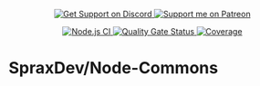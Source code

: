 <p align="center">
  <a href="https://sprax.me/discord">
    <img alt="Get Support on Discord"
         src="https://img.shields.io/discord/344982818863972352.svg?label=Get%20Support&logo=Discord&color=blue">
  </a>
  <a href="https://www.patreon.com/sprax">
    <img alt="Support me on Patreon"
         src="https://img.shields.io/badge/-Support%20me%20on%20Patreon-%23FF424D?logo=patreon&logoColor=white">
  </a>
</p>

<p align="center">
  <a href="https://github.com/SpraxDev/Node-Commons/actions/workflows/nodejs.yml">
    <img alt="Node.js CI" src="https://github.com/SpraxDev/Node-Commons/actions/workflows/nodejs.yml/badge.svg">
  </a>

  <a href="https://sonarcloud.io/summary/overall?id=SpraxDev_Node-Commons">
    <img alt="Quality Gate Status"
         src="https://sonarcloud.io/api/project_badges/measure?project=SpraxDev_Node-Commons&metric=alert_status">
  </a>

  <a href="https://sonarcloud.io/summary/overall?id=SpraxDev_Node-Commons">
    <img alt="Coverage"
         src="https://sonarcloud.io/api/project_badges/measure?project=SpraxDev_Node-Commons&metric=coverage">
  </a>
</p>

# SpraxDev/Node-Commons
